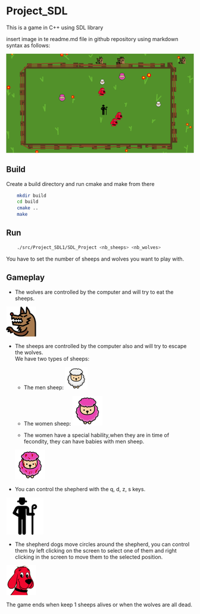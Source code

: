 # Project_SDL
This is a game in C++ using SDL library

insert image in te readme.md file in github repository using markdown syntax as follows: 
    

<img src="/asset/background.png">




## Build
Create a build directory and run cmake and make from there
```bash
    mkdir build
    cd build
    cmake ..
    make
```
## Run
```bash
    ./src/Project_SDL1/SDL_Project <nb_sheeps> <nb_wolves>  
```  
You have to set the number of sheeps and wolves you want to play with.  

## Gameplay
* The wolves are controlled by the computer and will try to eat the sheeps. 
<img src="/src/media/wolf1.bmp" >

* The sheeps are controlled by the computer also and will try to escape the wolves.  
We have two types of sheeps:  
    * The men sheep: <img src="/src/media/sheep1.bmp" >  


    * The women sheep: <img src="/src/media/sheep_femme.bmp" >  


    * The women have a special hability,when they are in time of fecondity, they can have babies with men sheep.  
    <img src="/src/media/sheep_femme_amoureuse.bmp" >  

* You can control the shepherd with the q, d, z, s keys.  
<img src="/src/media/Berger.bmp" >  
    

* The shepherd dogs move circles around the shepherd, you can control them by left clicking on the screen to select one of them and right clicking in the screen to move them to the selected position.  
<img src="/src/media/dog.bmp" >  
    
  
The game ends when keep 1 sheeps alives or when the wolves are all dead.
